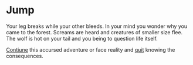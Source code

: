 # Jump

Your leg breaks while your other bleeds. In your mind you wonder why you came to the forest. Screams are heard and creatures of smaller size flee. The wolf is hot on your tail and you being to question life itself.

[Contiune](continue2.md) this accursed adventure or face reality and [quit](quit,md) knowing the consequences. 